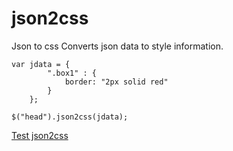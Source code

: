 # json2css
Json to css
Converts json data to style information.

```
var jdata = {
        ".box1" : { 
            border: "2px solid red"            
        }
    };    
    
$("head").json2css(jdata);
```

[Test json2css](https://rnivash.github.io/json2css/test.html)


